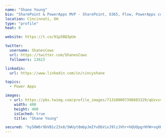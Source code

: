 ```yaml
---
name: "Shane Young"
bio: "SharePoint & PowerApps MVP - SharePoint, O365, Flow, PowerApps consulting? @PowerApps911 | Pure Snark? You found it."
location: Cincinnati, OH
type: "profile"
heat: 0

website: https://t.co/91p5BQ3pUe

twitter:
  username: ShanesCows
  url: https://twitter.com/ShanesCows
  followers: 13623

linkedin:
  url: https://www.linkedin.com/in/cincyshane

topics:
  - Power Apps

images:
  - url: https://pbs.twimg.com/profile_images/713100007398883329/qUzvsvQ3_400x400.jpg
    width: 400
    height: 400
    isCached: true
    title: "Shane Young"

secured: "hy58W6r9bVB1c23x8/5WUyt8mbpJmIYvDbVixJ9lzJVhr+hQUOpgrHYW+vqXHuL0fAIhgb9b1Ipb0GEExWnNo0W2n+rDMm0TYLD15GW6juMNOZ7to2/UZ1uPsjqBjpEgywF3m2XXP5jl3HOK7fLmev13pLrozQlxXYXpAvVwKi4dgdNu8DkphJtoSkBO6fhwX+nBkSJ7WOtNf6LeNZR5Ab8zN+V9hOAzoZ4cVSa0W1fz62zIjkU8aCKRapAOUyPUVHfGAGLfWNqCIc+lnBlrNBqBnUWvveS6o76dsnT2GdmhvzSwVq5SovvmDqPJULGBQ0xUcoSLKoz8q7SnplFIC2iL4OOsgJiqT2UXGSmMvX6vH+vo0Z4fBAEf/s0MevYOAJYh1FSWyzbLjxXlP0yRu8vp2dGcwbvGYU79mTa13gw=;PfRnPnKGZU8pCifqFcCN1Q=="
---
```


